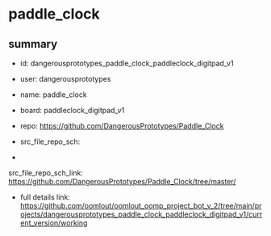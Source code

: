 # paddle_clock
 
## summary 
* id: dangerousprototypes_paddle_clock_paddleclock_digitpad_v1
* user: dangerousprototypes
* name: paddle_clock
* board: paddleclock_digitpad_v1
* repo: https://github.com/DangerousPrototypes/Paddle_Clock



* src_file_repo_sch: 
*
 src_file_repo_sch_link: https://github.com/DangerousPrototypes/Paddle_Clock/tree/master/
* full details link: https://github.com/oomlout/oomlout_oomp_project_bot_v_2/tree/main/projects/dangerousprototypes_paddle_clock_paddleclock_digitpad_v1/current_version/working  






